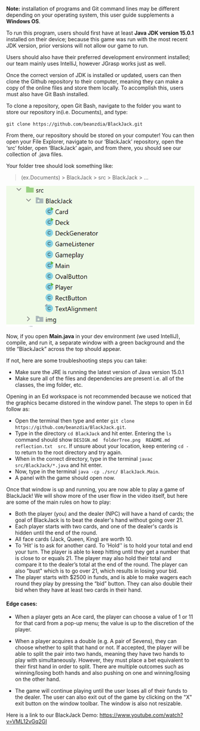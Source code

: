 **Note:** installation of programs and Git command lines may be different depending on your operating system, this user guide supplements a **Windows OS**.

To run this program, users should first have at least **Java JDK version 15.0.1** installed on their device; because this game was run with the most recent JDK version, prior versions will not allow our game to run. 

Users should also have their preferred development environment installed; our team mainly uses IntelliJ, however JGrasp works just as well. 

Once the correct version of JDK is installed or updated, users can then clone the Github repository to their computer, meaning they can make a copy of the online files and store them locally. To accomplish this, users must also have Git Bash installed. 

To clone a repository, open Git Bash, navigate to the folder you want to store our repository in(i.e. Documents), and type: 

`git clone https://github.com/beanzdia/BlackJack.git`
    
From there, our repository should be stored on your computer! You can then open your File Explorer, navigate to our ‘BlackJack’ repository, open the ‘src’ folder, open ‘BlackJack’ again, and from there, you should see our collection of .java files. 

Your folder tree should look something like:
> (ex.Documents) > BlackJack > src > BlackJack > ...

![](folderTree.png)

Now, if you open **Main.java** in your dev environment (we used IntelliJ), compile, and run it, a separate window with a green background and the title “BlackJack” across the top should appear. 

If not, here are some troubleshooting steps you can take:
- Make sure the JRE is running the latest version of Java version 15.0.1
- Make sure all of the files and dependencies are present i.e. all of the classes, the img folder, etc.

Opening in an Ed workspace is not recommended because we noticed that the graphics became distored in the window panel. The steps to open in Ed follow as:
- Open the terminal then type and enter `git clone https://github.com/beanzdia/BlackJack.git`.
- Type in the directory `cd BlackJack` and hit enter. Entering the `ls` command should show `DESIGN.md  folderTree.png  README.md  reflection.txt  src`. If unsure about your location, keep entering `cd -` to return to the root directory and try again.
- When in the correct directory, type in the terminal `javac src/BlackJack/*.java` and hit enter.
- Now, type in the terminal `java -cp ./src/ BlackJack.Main`.
- A panel with the game should open now.

Once that window is up and running, you are now able to play a game of BlackJack! We will show more of the user flow in the video itself, but here are some of the main rules on how to play:
- Both the player (you) and the dealer (NPC) will have a hand of cards; the goal of BlackJack is to beat the dealer's hand without going over 21.
- Each player starts with two cards, and one of the dealer's cards is hidden until the end of the round.
- All face cards (Jack, Queen, King) are worth 10.
- To 'Hit' is to ask for another card. To 'Hold’' is to hold your total and end your turn. The player is able to keep hitting until they get a number that is close to or equals 21. The player may also hold their total and compare it to the dealer’s total at the end of the round. The player can also "bust" which is to go over 21, which results in losing your bid.
- The player starts with $2500 in funds, and is able to make wagers each round they play by pressing the “bid” button. They can also double their bid when they have at least two cards in their hand.

#### Edge cases:
- When a player gets an Ace card, the player can choose a value of 1 or 11 for that card from a pop-up menu; the value is up to the discretion of the player.
- When a player acquires a double (e.g. A pair of Sevens), they can choose whether to split that hand or not. If accepted, the player will be able to split the pair into two hands, meaning they have two hands to play with simultaneously. However, they must place a bet equivalent to their first hand in order to split. There are multiple outcomes such as winning/losing both hands and also pushing on one and winning/losing on the other hand.

- The game will continue playing until the user loses all of their funds to the dealer. The user can also exit out of the game by clicking on the "X" exit button on the window toolbar. The window is also not resizable.

Here is a link to our BlackJack Demo:
https://www.youtube.com/watch?v=VML12vGq2GI
